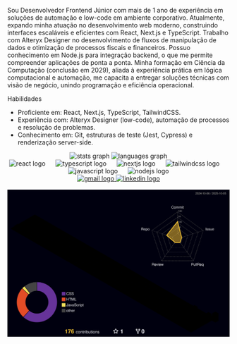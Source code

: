 Sou Desenvolvedor Frontend Júnior com mais de 1 ano de experiência em soluções de automação e low-code em ambiente corporativo. Atualmente, expando minha atuação no desenvolvimento web moderno, construindo interfaces escaláveis e eficientes com React, Next.js e TypeScript.
Trabalho com Alteryx Designer no desenvolvimento de fluxos de manipulação de dados e otimização de processos fiscais e financeiros. Possuo conhecimento em Node.js para integração backend, o que me permite compreender aplicações de ponta a ponta.
Minha formação em Ciência da Computação (conclusão em 2029), aliada à experiência prática em lógica computacional e automação, me capacita a entregar soluções técnicas com visão de negócio, unindo programação e eficiência operacional.

Habilidades
- Proficiente em: React, Next.js, TypeScript, TailwindCSS.
- Experiência com: Alteryx Designer (low-code), automação de processos e resolução de problemas.
- Conhecimento em: Git, estruturas de teste (Jest, Cypress) e renderização server-side.

<div align="center">
  <img src="https://github-readme-stats.vercel.app/api?username=mateushoffmann7&hide_title=false&hide_rank=false&show_icons=true&include_all_commits=true&count_private=true&disable_animations=false&theme=dracula&locale=pt-br&hide_border=false" height="180" alt="stats graph" />
  <img src="https://github-readme-stats.vercel.app/api/top-langs?username=mateushoffmann7&locale=pt-br&hide_title=false&layout=compact&card_width=320&langs_count=6&theme=dracula&hide_border=false" height="180" alt="languages graph" />
</div>

<div align="center">
  <img src="https://cdn.jsdelivr.net/gh/devicons/devicon/icons/react/react-original.svg" height="40" alt="react logo" />
  <img width="15" />
  <img src="https://cdn.jsdelivr.net/gh/devicons/devicon/icons/typescript/typescript-original.svg" height="40" alt="typescript logo" />
  <img width="15" />
  <img src="https://cdn.jsdelivr.net/gh/devicons/devicon/icons/nextjs/nextjs-original.svg" height="40" alt="nextjs logo" />
  <img width="15" />
  <img src="https://cdn.jsdelivr.net/gh/devicons/devicon/icons/tailwindcss/tailwindcss-original.svg" height="40" alt="tailwindcss logo" />
  <img width="15" />
  <img src="https://cdn.jsdelivr.net/gh/devicons/devicon/icons/javascript/javascript-original.svg" height="40" alt="javascript logo" />
  <img width="15" />
  <img src="https://cdn.jsdelivr.net/gh/devicons/devicon/icons/nodejs/nodejs-original.svg" height="40" alt="nodejs logo" />
</div>

<div align="center">
  <a href="mailto:mateushoffmann.dev@gmail.com" target="_blank">
    <img src="https://img.shields.io/static/v1?message=Gmail&logo=gmail&label=&color=D14836&logoColor=white&labelColor=&style=for-the-badge" height="35" alt="gmail logo"  />
  </a>
  <a href="https://www.linkedin.com/in/mateus-hoffman-de-lima-763243254/" target="_blank">
    <img src="https://img.shields.io/static/v1?message=LinkedIn&logo=linkedin&label=&color=0077B5&logoColor=white&labelColor=&style=for-the-badge" height="35" alt="linkedin logo"  />
  </a>
</div>

<br clear="both">
<img src="./profile-3d-contrib/profile-night-rainbow.svg" alt="3D Contribution Graph" />
